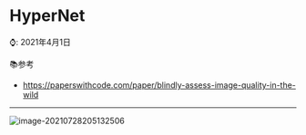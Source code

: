 # HyperNet

⌚️: 2021年4月1日

📚参考

- https://paperswithcode.com/paper/blindly-assess-image-quality-in-the-wild

---



![image-20210728205132506](imgs/image-20210728205132506.png)